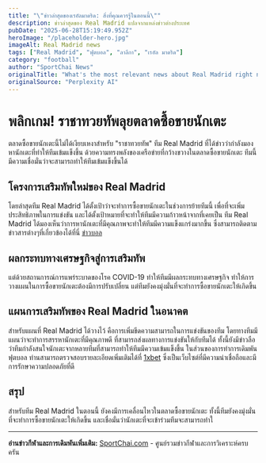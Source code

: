 ```yaml
---
title: "\"ข่าวล่าสุดของเรอัลมาดริด: สิ่งที่คุณควรรู้ในตอนนี้\""
description: ข่าวล่าสุดของ Real Madrid แปลจากแหล่งข่าวต่างประเทศ
pubDate: "2025-06-28T15:19:49.952Z"
heroImage: "/placeholder-hero.jpg"
imageAlt: Real Madrid news
tags: ["Real Madrid", "ฟุตบอล", "ลาลีกา", "เรอัล มาดริด"]
category: "football"
author: "SportChai News"
originalTitle: "What's the most relevant news about Real Madrid right now? Please write a full article about it in native Thai. Please use markdown with headings, lists, images, and code blocks where appropriate."
originalSource: "Perplexity AI"
---
```


# พลิกเกม! ราชาทวยทัพลุยตลาดซื้อขายนักเตะ
ตลาดซื้อขายนักเตะนี้ไม่ได้เงียบเหงาสำหรับ "ราชาทวยทัพ" ทีม Real Madrid ที่ได้ข่าวว่ากำลังมองหานักเตะที่ทำให้ทีมเข้มแข็งขึ้น ด้วยความทรงพลังของเครือข่ายที่กว้างขวางในตลาดซื้อขายนักเตะ ทีมนี้มีความเชื่อมั่นว่าจะสามารถทำให้ทีมเข้มแข็งขึ้นได้
## โครงการเสริมทัพใหม่ของ Real Madrid
โดยล่าสุดทีม Real Madrid ได้ตั้งเป้าว่าจะทำการซื้อขายนักเตะในช่วงการย้ายทีมนี้ เพื่อที่จะเพิ่มประสิทธิภาพในการแข่งขัน และได้ตั้งเป้าหมายที่จะทำให้ทีมมีความก้าวหน้าจากที่เคยเป็น ทีม Real Madrid ได้มองเห็นว่าการหานักเตะที่มีคุณภาพจะทำให้ทีมมีความแข็งแกร่งมากขึ้น ซึ่งสามารถติดตามข่าวสารต่างๆที่เกี่ยวข้องได้ที่นี่ [ข่าวบอล](https://sportchai.com/%e0%b8%82%e0%b9%88%e0%b8%b2%e0%b8%a7%e0%b8%9f%e0%b8%b8%e0%b8%95%e0%b8%9a%e0%b8%ad%e0%b8%a5/)
## ผลกระทบทางเศรษฐกิจสู่การเสริมทัพ
แต่ด้วยสถานการณ์การแพร่ระบาดของโรค COVID-19 ทำให้ทีมมีผลกระทบทางเศรษฐกิจ ทำให้การวางแผนในการซื้อขายนักเตะต้องมีการปรับเปลี่ยน แต่ทีมยังคงมุ่งมั่นที่จะทำการซื้อขายนักเตะให้เกิดขึ้น
## แผนการเสริมทัพของ Real Madrid ในอนาคต
สำหรับแผนที่ Real Madrid ได้วางไว้ คือการเพิ่มขีดความสามารถในการแข่งขันของทีม โดยทางทีมมีแผนว่าจะทำการสรรหานักเตะที่มีคุณภาพดี ที่สามารถส่งผลทางการแข่งขันให้กับทีมได้ ทั้งนี้ยังมีข่าวลือว่าทีมกำลังสนใจนักเตะจากหลายทีมที่สามารถทำให้ทีมมีความเข้มแข็งขึ้น
ในส่วนของการทำการเดิมพันฟุตบอล ท่านสามารถตรวจสอบรายละเอียดเพิ่มเติมได้ที่ [1xbet](https://sportchai.com/%E0%B8%A3%E0%B8%B5%E0%B8%A7%E0%B8%B4%E0%B8%A7%E0%B8%84%E0%B8%B2%E0%B8%AA%E0%B8%B4%E0%B9%82%E0%B8%99/1xbet-%E0%B8%A3%E0%B8%A7%E0%B8%A7/) ซึ่งเป็นเว็บไซต์ที่มีความน่าเชื่อถือและมีการรักษาความปลอดภัยที่ดี
## สรุป
สำหรับทีม Real Madrid ในตอนนี้ ยังคงมีการเคลื่อนไหวในตลาดซื้อขายนักเตะ ทั้งนี้ทีมยังคงมุ่งมั่นที่จะทำการซื้อขายนักเตะให้เกิดขึ้น และเชื่อมั่นว่านักเตะที่จะเข้าร่วมทีมจะสามารถทำใ

---

**อ่านข่าวกีฬาและการเดิมพันเพิ่มเติม:** [SportChai.com](https://sportchai.com) - ศูนย์รวมข่าวกีฬาและการวิเคราะห์ครบครัน